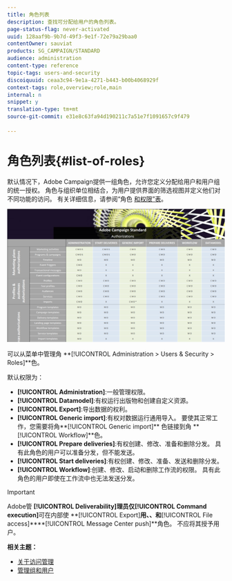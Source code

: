 ```yaml
---
title: 角色列表
description: 查找可分配给用户的角色列表。
page-status-flag: never-activated
uuid: 128aaf9b-9b7d-49f3-9e1f-72e79a29baa0
contentOwner: sauviat
products: SG_CAMPAIGN/STANDARD
audience: administration
content-type: reference
topic-tags: users-and-security
discoiquuid: ceaa3c94-9e1a-4271-b443-b00b4068929f
context-tags: role,overview;role,main
internal: n
snippet: y
translation-type: tm+mt
source-git-commit: e31e8c63fa94d190211c7a51e7f1091657c9f479

---
```



# 角色列表{#list-of-roles}

默认情况下，Adobe Campaign提供一组角色，允许您定义分配给用户和用户组的统一授权。 角色与组织单位相结合，为用户提供界面的筛选视图并定义他们对不同功能的访问。 有关详细信息，请参阅“角色 [和权限”表](/help/administration/using/assets/acs_rights.pdf)。

![](assets/user_management_3.png)

可以从菜单中管理角 **[!UICONTROL Administration > Users & Security > Roles]**色。

默认权限为：

* **[!UICONTROL Administration]**:一般管理权限。
* **[!UICONTROL Datamodel]**:有权运行出版物和创建自定义资源。
* **[!UICONTROL Export]**:导出数据的权利。
* **[!UICONTROL Generic import]**:有权对数据运行通用导入。 要使其正常工作，您需要将角**[!UICONTROL Generic import]** 色链接到角 **[!UICONTROL Workflow]**色。
* **[!UICONTROL Prepare deliveries]**:有权创建、修改、准备和删除分发。 具有此角色的用户可以准备分发，但不能发送。
* **[!UICONTROL Start deliveries]**:有权创建、修改、准备、发送和删除分发。
* **[!UICONTROL Workflow]**:创建、修改、启动和删除工作流的权限。 具有此角色的用户即使在工作流中也无法发送分发。

>[!IMPORTANT]
>
>Adobe管 **[!UICONTROL Deliverability]**理员仅**[!UICONTROL Command execution]**&#x200B;可在内部使 **[!UICONTROL Export]**用、、和**[!UICONTROL File access]****[!UICONTROL Message Center push]**角色。 不应将其授予用户。

**相关主题：**

* [关于访问管理](../../administration/using/about-access-management.md)
* [管理组和用户](../../administration/using/managing-groups-and-users.md)

